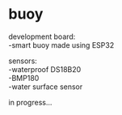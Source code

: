 # buoy  
development board:  
-smart buoy made using ESP32  

sensors:  
-waterproof DS18B20  
-BMP180  
-water surface sensor

  in progress...
